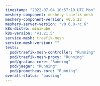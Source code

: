 ```yaml
---
timestamp: "2022-07-04 10:57:19 UTC Mon"
meshery-component: meshery-traefik-mesh
meshery-component-version: v0.5.22
meshery-server-version: "v0.6.0-rc.6"
k8s-distro: minikube
k8s-version: "v1.21.5"
service-mesh: traefik-mesh
service-mesh-version: ""
tests:
  pod/traefik-mesh-controller: "Running"
  pod/traefik-mesh-proxy: "Running"
  pod/grafana-core: "Running"
  pod/jaeger: "Running"
  pod/prometheus-core: "Running"
overall-status: "passing"
---
```

